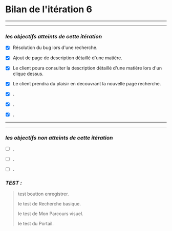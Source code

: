 # Bilan de l'itération 6

---
---
 ### *les objectifs atteints de cette itération*
 
  * [x] Résolution du bug lors d'une recherche.
>
  * [x] Ajout de page de description détaillé d'une matière.
>
  * [x] Le client poura consulter la description détaillé d'une matière lors d'un clique dessus.
>
  * [x] Le client prendra du plaisir en decouvrant la nouvelle page recherche.
>
  * [x]  .
>
  * [x]  .
>
  * [x]  .
>


---
---
  ### *les objectifs non atteints de cette itération*
>
  * [ ]  .
>
  * [ ]  .
>
  * [ ]  .
  
  

### *TEST :*
> test boutton enregistrer.
>
> le test de Recherche basique.
>
> le test de Mon Parcours visuel.
>
> le test du Portail.
